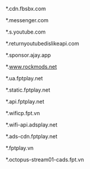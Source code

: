 *.cdn.fbsbx.com

*.messenger.com

*.s.youtube.com

*.returnyoutubedislikeapi.com

*.sponsor.ajay.app

*.www.rockmods.net

*.ua.fptplay.net

*.static.fptplay.net

*.api.fptplay.net

*.wificp.fpt.vn

*.wifi-api.adsplay.net

*.ads-cdn.fptplay.net

*.fptplay.vn

*.octopus-stream01-cads.fpt.vn
